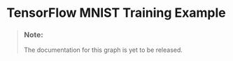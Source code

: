 <!-- loioe9a04a7571454ce68f7bc7e527e37a9f -->

# TensorFlow MNIST Training Example



> ### Note:  
> The documentation for this graph is yet to be released.

